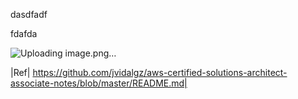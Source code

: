 dasdfadf

fdafda

![Uploading image.png…]()





  |Ref| https://github.com/jvidalgz/aws-certified-solutions-architect-associate-notes/blob/master/README.md|
